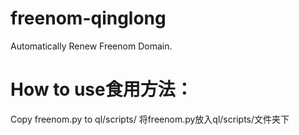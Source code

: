 # freenom-qinglong
Automatically Renew Freenom Domain.
# How to use食用方法：
Copy freenom.py to ql/scripts/  将freenom.py放入ql/scripts/文件夹下

